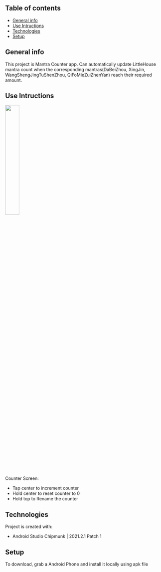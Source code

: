 ## Table of contents
* [General info](#general-info)
* [Use Intructions](#user)
* [Technologies](#technologies)
* [Setup](#setup)

## General info
This project is Mantra Counter app. Can automatically update LittleHouse mantra count when the corresponding mantras(DaBeiZhou, XingJin, WangShengJingTuShenZhou, QiFoMieZuiZhenYan) reach their required amount.

## Use Intructions
<img src="https://user-images.githubusercontent.com/112845533/209893013-0c957c83-88da-4e5e-b3b2-94a20e4b5a90.jpg" height="30%" width="30%" >

Counter Screen:
* Tap center to increment counter
* Hold center to reset counter to 0
* Hold top to Rename the counter
	
## Technologies
Project is created with:
* Android Studio Chipmunk | 2021.2.1 Patch 1
	
## Setup
To download, grab a Android Phone and install it locally using apk file
